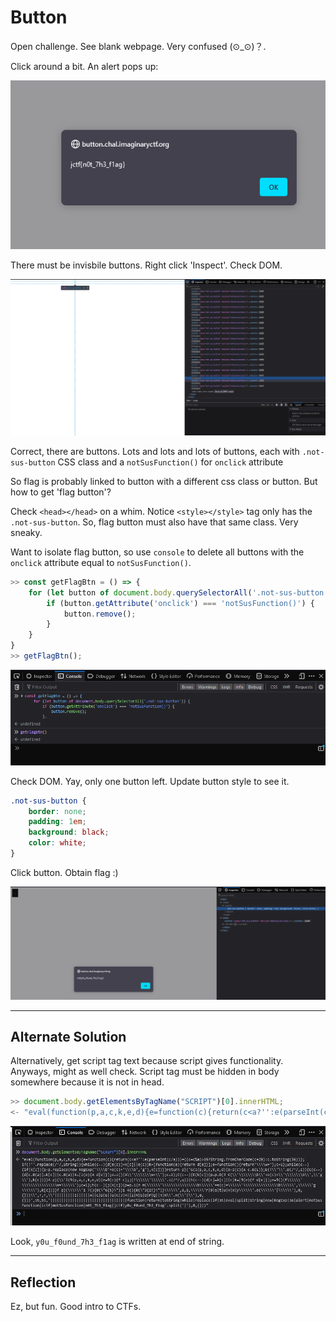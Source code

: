 # Button

Open challenge. See blank webpage. Very confused (⊙_⊙)？.

Click around a bit. An alert pops up:

![Fake Flag](./button-fake-flag.png)

There must be invisbile buttons. Right click 'Inspect'. Check DOM.

![Inspect DOM](./button-inspect-dom.png)

Correct, there are buttons. Lots and lots and lots of buttons, each with `.not-sus-button` CSS class and a `notSusFunction()` for `onclick` attribute

So flag is probably linked to button with a different css class or button. But how to get 'flag button'?

Check `<head></head>` on a whim. Notice `<style></style>` tag only has the `.not-sus-button`. So, flag button must also have that same class. Very sneaky.

Want to isolate flag button, so use `console` to delete all buttons with the `onclick` attribute equal to `notSusFunction()`.

```js
>> const getFlagBtn = () => {
    for (let button of document.body.querySelectorAll('.not-sus-button')) {
        if (button.getAttribute('onclick') === 'notSusFunction()') {
            button.remove();
        }
    }
}
>> getFlagBtn();
```

![Remove Buttons](./button-remove-buttons.png)

Check DOM. Yay, only one button left. Update button style to see it.

```CSS
.not-sus-button {
    border: none;
    padding: 1em;
    background: black;
    color: white;
}
```

Click button. Obtain flag :)

![Found Flag](./button-found-flag.png)

---

## Alternate Solution

Alternatively, get script tag text because script gives functionality. Anyways, might as well check. Script tag must be hidden in body somewhere because it is not in head.

```js
>> document.body.getElementsByTagName("SCRIPT")[0].innerHTML;
<- "eval(function(p,a,c,k,e,d){e=function(c){return(c<a?'':e(parseInt(c/a)))+((c=c%a)>35?String.fromCharCode(c+29):c.toString(36))};if(!''.replace(/^/,String)){while(c--){d[e(c)]=k[c]||e(c)}k=[function(e){return d[e]}];e=function(){return'\\\\w+'};c=1};while(c--){if(k[c]){p=p.replace(new RegExp('\\\\b'+e(c)+'\\\\b','g'),k[c])}}return p}('G(z(p,a,c,k,e,d){e=z(c){A c.B(L)};E(!\\'\\'.D(/^/,I)){C(c--){d[c.B(a)]=k[c]||c.B(a)}k=[z(e){A d[e]}];e=z(){A\\'\\\\\\\\w+\\'};c=1};C(c--){E(k[c]){p=p.D(J K(\\'\\\\\\\\b\\'+e(c)+\\'\\\\\\\\b\\',\\'g\\'),k[c])}}A p}(\\'l(9(p,a,c,k,e,d){e=9(c){f c};j(!\\\\\\'\\\\\\'.i(/^/,q)){h(c--){d[c]=k[c]||c}k=[9(e){f d[e]}];e=9(){f\\\\\\'\\\\\\\\\\\\\\\\w+\\\\\\'};c=1};h(c--){j(k[c]){p=p.i(n m(\\\\\\'\\\\\\\\\\\\\\\\b\\\\\\'+e(c)+\\\\\\'\\\\\\\\\\\\\\\\b\\\\\\',\\\\\\'g\\\\\\'),k[c])}}f p}(\\\\\\'1 7(){0(\"6{5}\")}1 4(){0(\"3{2!}\")}\\\\\\',8,8,\\\\\\'r|9|s|t|u|v|x|y\\\\\\'.o(\\\\\\'|\\\\\\'),0,{}))\\',F,F,\\'|||||||||z||||||A||C|D|E||G|K|J|H||I|M|S|O|P|Q||R|N\\'.H(\\'|\\'),0,{}))',55,55,'|||||||||||||||||||||||||||||||||||function|return|toString|while|replace|if|35|eval|split|String|new|RegExp|36|alert|notSusFunction|ictf|motSusfunclion|n0t_7h3_f1ag|jctf|y0u_f0und_7h3_f1ag'.split('|'),0,{}))"
```

![Peak at Script](./button-peak-script.png)

Look, `y0u_f0und_7h3_f1ag` is written at end of string.

---

## Reflection

Ez, but fun. Good intro to CTFs.